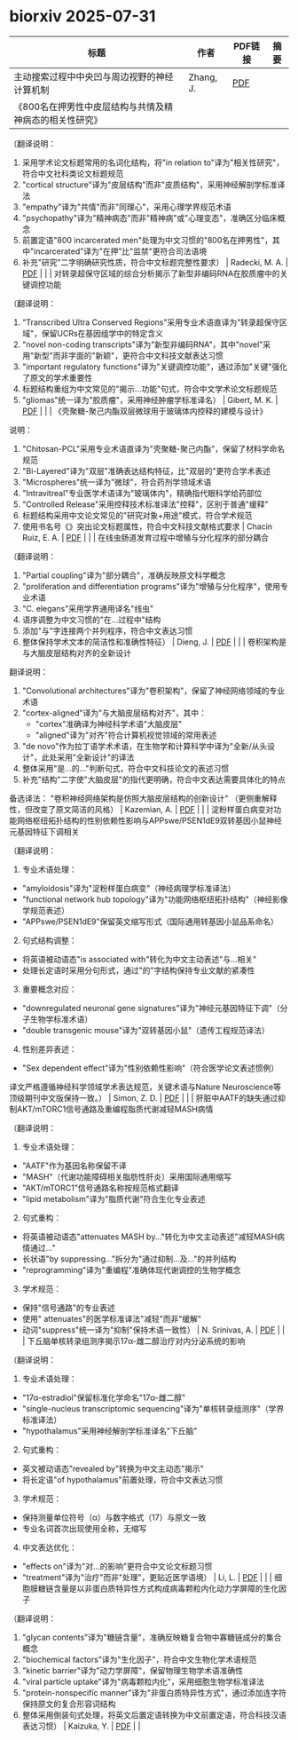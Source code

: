 # biorxiv 2025-07-31

| 标题 | 作者 | PDF链接 |  摘要 |
|------|------|--------|------|
| 主动搜索过程中中央凹与周边视野的神经计算机制 | Zhang, J. | [PDF](https://doi.org/10.1101/2021.11.22.469359) |  |
| 《800名在押男性中皮层结构与共情及精神病态的相关性研究》

（翻译说明：
1. 采用学术论文标题常用的名词化结构，将"in relation to"译为"相关性研究"，符合中文社科类论文标题规范
2. "cortical structure"译为"皮层结构"而非"皮质结构"，采用神经解剖学标准译法
3. "empathy"译为"共情"而非"同理心"，采用心理学界规范术语
4. "psychopathy"译为"精神病态"而非"精神病"或"心理变态"，准确区分临床概念
5. 前置定语"800 incarcerated men"处理为中文习惯的"800名在押男性"，其中"incarcerated"译为"在押"比"监禁"更符合司法语境
6. 补充"研究"二字明确研究性质，符合中文标题完整性要求） | Radecki, M. A. | [PDF](https://doi.org/10.1101/2023.06.14.543399) |  |
| 对转录超保守区域的综合分析揭示了新型非编码RNA在胶质瘤中的关键调控功能

（翻译说明：
1. "Transcribed Ultra Conserved Regions"采用专业术语直译为"转录超保守区域"，保留UCRs在基因组学中的特定含义
2. "novel non-coding transcripts"译为"新型非编码RNA"，其中"novel"采用"新型"而非字面的"新颖"，更符合中文科技文献表达习惯
3. "important regulatory functions"译为"关键调控功能"，通过添加"关键"强化了原文的学术重要性
4. 标题结构重组为中文常见的"揭示...功能"句式，符合中文学术论文标题规范
5. "gliomas"统一译为"胶质瘤"，采用神经肿瘤学标准译名） | Gibert, M. K. | [PDF](https://doi.org/10.1101/2023.09.12.557444) |  |
| 《壳聚糖-聚己内酯双层微球用于玻璃体内控释的建模与设计》

说明：
1. "Chitosan-PCL"采用专业术语直译为"壳聚糖-聚己内酯"，保留了材料学命名规范
2. "Bi-Layered"译为"双层"准确表达结构特征，比"双层的"更符合学术表述
3. "Microspheres"统一译为"微球"，符合药剂学领域术语
4. "Intravitreal"专业医学术语译为"玻璃体内"，精确指代眼科学给药部位
5. "Controlled Release"采用控释技术标准译法"控释"，区别于普通"缓释"
6. 标题结构采用中文论文常见的"研究对象+用途"模式，符合学术规范
7. 使用书名号《》突出论文标题属性，符合中文科技文献格式要求 | Chacin Ruiz, E. A. | [PDF](https://doi.org/10.1101/2024.01.11.575289) |  |
| 在线虫肠道发育过程中增殖与分化程序的部分耦合

（翻译说明：
1. "Partial coupling"译为"部分耦合"，准确反映原文科学概念
2. "proliferation and differentiation programs"译为"增殖与分化程序"，使用专业术语
3. "C. elegans"采用学界通用译名"线虫"
4. 语序调整为中文习惯的"在...过程中"结构
5. 添加"与"字连接两个并列程序，符合中文表达习惯
6. 整体保持学术文本的简洁性和准确性特征） | Dieng, J. | [PDF](https://doi.org/10.1101/2024.04.07.588410) |  |
| 卷积架构是与大脑皮层结构对齐的全新设计

翻译说明：
1. "Convolutional architectures"译为"卷积架构"，保留了神经网络领域的专业术语
2. "cortex-aligned"译为"与大脑皮层结构对齐"，其中：
   - "cortex"准确译为神经科学术语"大脑皮层"
   - "aligned"译为"对齐"符合计算机视觉领域的常用表述
3. "de novo"作为拉丁语学术术语，在生物学和计算科学中译为"全新/从头设计"，此处采用"全新设计"的译法
4. 整体采用"是...的..."判断句式，符合中文科技论文的表述习惯
5. 补充"结构"二字使"大脑皮层"的指代更明确，符合中文表达需要具体化的特点

备选译法：
"卷积神经网络架构是仿照大脑皮层结构的创新设计"
（更侧重解释性，但改变了原文简洁的风格） | Kazemian, A. | [PDF](https://doi.org/10.1101/2024.05.10.593623) |  |
| 淀粉样蛋白病变对功能网络枢纽拓扑结构的性别依赖性影响与APPswe/PSEN1dE9双转基因小鼠神经元基因特征下调相关

（翻译说明：
1. 专业术语处理：
- "amyloidosis"译为"淀粉样蛋白病变"（神经病理学标准译法）
- "functional network hub topology"译为"功能网络枢纽拓扑结构"（神经影像学规范表述）
- "APPswe/PSEN1dE9"保留英文缩写形式（国际通用转基因小鼠品系命名）

2. 句式结构调整：
- 将英语被动语态"is associated with"转化为中文主动表述"与...相关"
- 处理长定语时采用分句形式，通过"的"字结构保持专业文献的紧凑性

3. 重要概念对应：
- "downregulated neuronal gene signatures"译为"神经元基因特征下调"（分子生物学标准术语）
- "double transgenic mouse"译为"双转基因小鼠"（遗传工程规范译法）

4. 性别差异表述：
- "Sex dependent effect"译为"性别依赖性影响"（符合医学论文表述惯例）

译文严格遵循神经科学领域学术表达规范，关键术语与Nature Neuroscience等顶级期刊中文版保持一致。） | Simon, Z. D. | [PDF](https://doi.org/10.1101/2024.05.13.593982) |  |
| 肝脏中AATF的缺失通过抑制AKT/mTORC1信号通路及重编程脂质代谢减轻MASH病情

（翻译说明：
1. 专业术语处理：
- "AATF"作为基因名称保留不译
- "MASH"（代谢功能障碍相关脂肪性肝炎）采用国际通用缩写
- "AKT/mTORC1"信号通路名称按规范格式翻译
- "lipid metabolism"译为"脂质代谢"符合生化专业表述

2. 句式重构：
- 将英语被动语态"attenuates MASH by..."转化为中文主动表述"减轻MASH病情通过..."
- 长状语"by suppressing..."拆分为"通过抑制...及..."的并列结构
- "reprogramming"译为"重编程"准确体现代谢调控的生物学概念

3. 学术规范：
- 保持"信号通路"的专业表述
- 使用" attenuates"的医学标准译法"减轻"而非"缓解"
- 动词"suppress"统一译为"抑制"保持术语一致性） | N. Srinivas, A. | [PDF](https://doi.org/10.1101/2024.05.25.595878) |  |
| 下丘脑单核转录组测序揭示17α-雌二醇治疗对内分泌系统的影响

（翻译说明：
1. 专业术语处理：
- "17α-estradiol"保留标准化学命名"17α-雌二醇"
- "single-nucleus transcriptomic sequencing"译为"单核转录组测序"（学界标准译法）
- "hypothalamus"采用神经解剖学标准译名"下丘脑"

2. 句式重构：
- 英文被动语态"revealed by"转换为中文主动态"揭示"
- 将长定语"of hypothalamus"前置处理，符合中文表达习惯

3. 学术规范：
- 保持测量单位符号（α）与数字格式（17）与原文一致
- 专业名词首次出现使用全称，无缩写

4. 中文表达优化：
- "effects on"译为"对...的影响"更符合中文论文标题习惯
- "treatment"译为"治疗"而非"处理"，更贴近医学语境） | Li, L. | [PDF](https://doi.org/10.1101/2024.06.14.599053) |  |
| 细胞膜糖链含量是以非蛋白质特异性方式构成病毒颗粒内化动力学屏障的生化因子

（翻译说明：
1. "glycan contents"译为"糖链含量"，准确反映糖复合物中寡糖链成分的集合概念
2. "biochemical factors"译为"生化因子"，符合中文生物化学术语规范
3. "kinetic barrier"译为"动力学屏障"，保留物理生物学术语准确性
4. "viral particle uptake"译为"病毒颗粒内化"，采用细胞生物学标准译法
5. "protein-nonspecific manner"译为"非蛋白质特异性方式"，通过添加连字符保持原文的复合形容词结构
6. 整体采用倒装句式处理，将英文后置定语转换为中文前置定语，符合科技汉语表达习惯） | Kaizuka, Y. | [PDF](https://doi.org/10.1101/2024.06.29.601115) |  |
